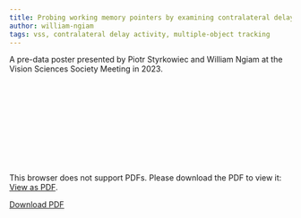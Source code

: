 ```yaml
---
title: Probing working memory pointers by examining contralateral delay activity with moving and updating stimuli
author: william-ngiam
tags: vss, contralateral delay activity, multiple-object tracking
---
```


A pre-data poster presented by Piotr Styrkowiec and William Ngiam at the Vision Sciences Society Meeting in 2023.

<object data="https://williamngiam.github.io/files/VSS2023.pdf" type="application/pdf" width="700px" height="400px">
    <embed src="https://williamngiam.github.io/files/VSS2023.pdf">
        <p>This browser does not support PDFs. Please download the PDF to view it: <a href="https://williamngiam.github.io/files/VSS2023.pdf">View as PDF</a>.</p>
    </embed>
</object>
<u><a href="https://williamngiam.github.io/files/VSS2023.pdf">Download PDF</a></u><br>